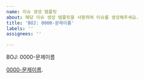 ```yaml
---
name: 이슈 생성 템플릿
about: 해당 이슈 생성 템플릿을 사용하여 이슈를 생성해주세요.
title: 'BOJ: 0000-문제이름'
labels: ''
assignees: ''

---
```


BOJ: 0000-문제이름

[0000-문제이름](https://www.acmicpc.net/problem/0000).
